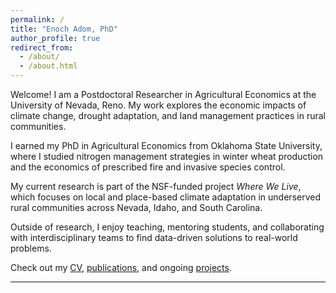 ```yaml
---
permalink: /
title: "Enoch Adom, PhD"
author_profile: true
redirect_from: 
  - /about/
  - /about.html
---
```


Welcome! I am a Postdoctoral Researcher in Agricultural Economics at the University of Nevada, Reno. My work explores the economic impacts of climate change, drought adaptation, and land management practices in rural communities.

I earned my PhD in Agricultural Economics from Oklahoma State University, where I studied nitrogen management strategies in winter wheat production and the economics of prescribed fire and invasive species control.

My current research is part of the NSF-funded project *Where We Live*, which focuses on local and place-based climate adaptation in underserved rural communities across Nevada, Idaho, and South Carolina.

Outside of research, I enjoy teaching, mentoring students, and collaborating with interdisciplinary teams to find data-driven solutions to real-world problems.

Check out my [CV](../files/cv.pdf), [publications](../publications/), and ongoing [projects](../research/).


------

